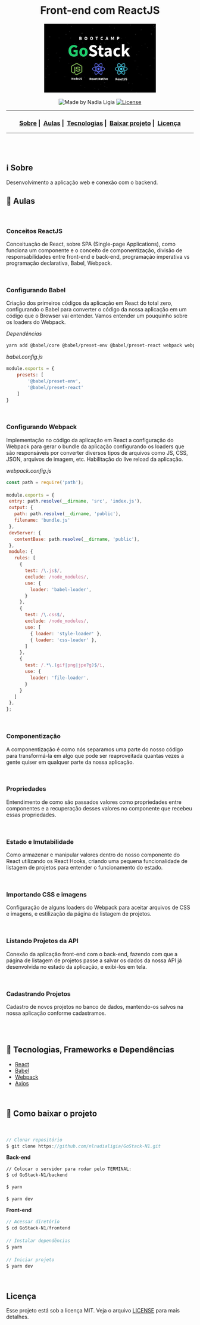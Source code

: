 <h1 align="center">Front-end com ReactJS</h1>
<p align="center">
  <img src="../../assets/logo.jpg" width="300" heigth="300">
</p>


<p align="center">
  <img alt="Made by Nadia Ligia" src="https://img.shields.io/badge/made%20by-Nadia%20Ligia-informational">
  
  <a href="license.md">
  <img alt="License" src="https://img.shields.io/badge/License-MIT-informational">
  </a>
</p>

___

<h3 align="center">
  <a href="#information_source-sobre">Sobre</a>&nbsp;|&nbsp;
  <a href="#book-aulas">Aulas</a>&nbsp;|&nbsp;
  <a href="#rocket-tecnologias-frameworks-dependencias">Tecnologias</a>&nbsp;|&nbsp;
  <a href="#links">Baixar projeto</a>&nbsp;|&nbsp;
  <a href="#licença">Licença</a>
</h3>

___

<br>
<br>

## :information_source: Sobre

Desenvolvimento a aplicação web e conexão com o backend.

## :book: Aulas

<br>

### Conceitos ReactJS

Conceituação de React, sobre SPA (Single-page Applications), como funciona um componente e o conceito de componentização, divisão de responsabilidades entre front-end e back-end, programação imperativa vs programação declarativa, Babel, Webpack.

<br>

### Configurando Babel

Criação dos primeiros códigos da aplicação em React do total zero, configurando o Babel para converter o código da nossa aplicação em um código que o Browser vai entender. Vamos entender um pouquinho sobre os loaders do Webpack.

*Dependências*

```bash
yarn add @babel/core @babel/preset-env @babel/preset-react webpack webpack-cli
```

*babel.config.js*

```js
module.exports = {
	presets: [
		'@babel/preset-env',
		'@babel/preset-react'
	]
} 
```

<br>

### Configurando Webpack

 Implementação no código da aplicação em React a configuração do Webpack para gerar o bundle da aplicação configurando os loaders que são responsáveis por converter diversos tipos de arquivos como JS, CSS, JSON, arquivos de imagem, etc. 
 Habilitação do live reload da aplicação.

 *webpack.config.js*

 ```js
const path = require('path');

module.exports = {
  entry: path.resolve(__dirname, 'src', 'index.js'),
  output: {
    path: path.resolve(__dirname, 'public'),
    filename: 'bundle.js'
  },
  devServer: {
    contentBase: path.resolve(__dirname, 'public'),
  },
  module: {
    rules: [
      {
        test: /\.js$/,
        exclude: /node_modules/,
        use: {
          loader: 'babel-loader',
        }
      },
      {
        test: /\.css$/,
        exclude: /node_modules/,
        use: [
          { loader: 'style-loader' },
          { loader: 'css-loader' },
        ]
      },
      {
        test: /.*\.(gif|png|jpe?g)$/i,
        use: {
          loader: 'file-loader',
        }
      }
    ]
  },
};
```

<br>

### Componentização

A componentização é como nós separamos uma parte do nosso código para transformá-la em algo que pode ser reaproveitada quantas vezes a gente quiser em qualquer parte da nossa aplicação.

<br>

### Propriedades

Entendimento de como são passados valores como propriedades entre componentes e a recuperação desses valores no componente que recebeu essas propriedades.

<br>

### Estado e Imutabilidade

Como armazenar e manipular valores dentro do nosso componente do React utilizando os React Hooks, criando uma pequena funcionalidade de listagem de projetos para entender o funcionamento do estado.

<br>

### Importando CSS e imagens

Configuração de alguns loaders do Webpack para aceitar arquivos de CSS e imagens, e estilização da página de listagem de projetos.

<br>

### Listando Projetos da API

Conexão da  aplicação front-end com o back-end, fazendo com que a página de listagem de projetos passe a salvar os dados da nossa API já desenvolvida no estado da aplicação, e exibi-los em tela.

<br>

### Cadastrando Projetos

Cadastro de novos projetos no banco de dados, mantendo-os salvos na nossa aplicação conforme cadastramos.

<br>
<br>

## :rocket: Tecnologias, Frameworks e Dependências 

- [React](https://pt-br.reactjs.org/)
- [Babel](https://babeljs.io/)
- [Webpack](https://webpack.js.org/concepts/)
- [Axios](https://github.com/axios/axios)


<br>

## :link: Como baixar o projeto 
<br>

```js
// Clonar repositório
$ git clone https://github.com/nlnadialigia/GoStack-N1.git
```

**Back-end** 
```JS
// Colocar o servidor para rodar pelo TERMINAL:
$ cd GoStack-N1/backend

$ yarn

$ yarn dev
```

**Front-end**
```js
// Acessar diretório
$ cd GoStack-N1/frontend

// Instalar dependências
$ yarn

// Iniciar projeto
$ yarn dev
```

<br>

## Licença 

Esse projeto está sob a licença MIT. Veja o arquivo [LICENSE](../../LICENSE) para mais detalhes.